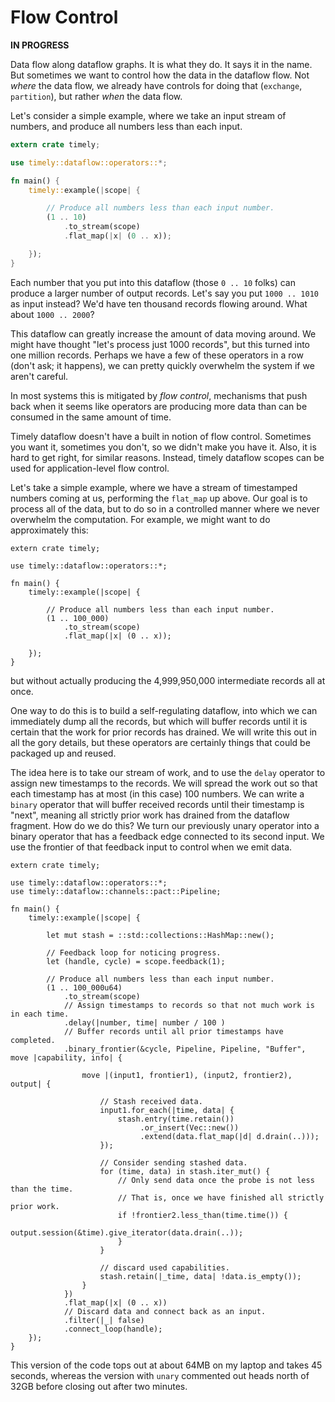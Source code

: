 # Flow Control

**IN PROGRESS**

Data flow along dataflow graphs. It is what they do. It says it in the name. But sometimes we want to control how the data in the dataflow flow. Not *where* the data flow, we already have controls for doing that (`exchange`, `partition`), but rather *when* the data flow.

Let's consider a simple example, where we take an input stream of numbers, and produce all numbers less than each input.

```rust
extern crate timely;

use timely::dataflow::operators::*;

fn main() {
    timely::example(|scope| {

        // Produce all numbers less than each input number.
        (1 .. 10)
            .to_stream(scope)
            .flat_map(|x| (0 .. x));

    });
}
```

Each number that you put into this dataflow (those `0 .. 10` folks) can produce a larger number of output records. Let's say you put `1000 .. 1010` as input instead? We'd have ten thousand records flowing around. What about `1000 .. 2000`?

This dataflow can greatly increase the amount of data moving around. We might have thought "let's process just 1000 records", but this turned into one million records. Perhaps we have a few of these operators in a row (don't ask; it happens), we can pretty quickly overwhelm the system if we aren't careful.

In most systems this is mitigated by *flow control*, mechanisms that push back when it seems like operators are producing more data than can be consumed in the same amount of time.

Timely dataflow doesn't have a built in notion of flow control. Sometimes you want it, sometimes you don't, so we didn't make you have it. Also, it is hard to get right, for similar reasons. Instead, timely dataflow scopes can be used for application-level flow control.

Let's take a simple example, where we have a stream of timestamped numbers coming at us, performing the `flat_map` up above. Our goal is to process all of the data, but to do so in a controlled manner where we never overwhelm the computation. For example, we might want to do approximately this:

```rust,no_run
extern crate timely;

use timely::dataflow::operators::*;

fn main() {
    timely::example(|scope| {

        // Produce all numbers less than each input number.
        (1 .. 100_000)
            .to_stream(scope)
            .flat_map(|x| (0 .. x));

    });
}
```

but without actually producing the 4,999,950,000 intermediate records all at once.

One way to do this is to build a self-regulating dataflow, into which we can immediately dump all the records, but which will buffer records until it is certain that the work for prior records has drained. We will write this out in all the gory details, but these operators are certainly things that could be packaged up and reused.

The idea here is to take our stream of work, and to use the `delay` operator to assign new timestamps to the records. We will spread the work out so that each timestamp has at most (in this case) 100 numbers. We can write a `binary` operator that will buffer received records until their timestamp is "next", meaning all strictly prior work has drained from the dataflow fragment. How do we do this? We turn our previously unary operator into a binary operator that has a feedback edge connected to its second input. We use the frontier of that feedback input to control when we emit data.

```rust,no_run
extern crate timely;

use timely::dataflow::operators::*;
use timely::dataflow::channels::pact::Pipeline;

fn main() {
    timely::example(|scope| {

        let mut stash = ::std::collections::HashMap::new();

        // Feedback loop for noticing progress.
        let (handle, cycle) = scope.feedback(1);

        // Produce all numbers less than each input number.
        (1 .. 100_000u64)
            .to_stream(scope)
            // Assign timestamps to records so that not much work is in each time.
            .delay(|number, time| number / 100 )
            // Buffer records until all prior timestamps have completed.
            .binary_frontier(&cycle, Pipeline, Pipeline, "Buffer", move |capability, info| {

                move |(input1, frontier1), (input2, frontier2), output| {

                    // Stash received data.
                    input1.for_each(|time, data| {
                        stash.entry(time.retain())
                             .or_insert(Vec::new())
                             .extend(data.flat_map(|d| d.drain(..)));
                    });

                    // Consider sending stashed data.
                    for (time, data) in stash.iter_mut() {
                        // Only send data once the probe is not less than the time.
                        // That is, once we have finished all strictly prior work.
                        if !frontier2.less_than(time.time()) {
                            output.session(&time).give_iterator(data.drain(..));
                        }
                    }

                    // discard used capabilities.
                    stash.retain(|_time, data| !data.is_empty());
                }
            })
            .flat_map(|x| (0 .. x))
            // Discard data and connect back as an input.
            .filter(|_| false)
            .connect_loop(handle);
    });
}
```

This version of the code tops out at about 64MB on my laptop and takes 45 seconds, whereas the version with `unary` commented out heads north of 32GB before closing out after two minutes.
